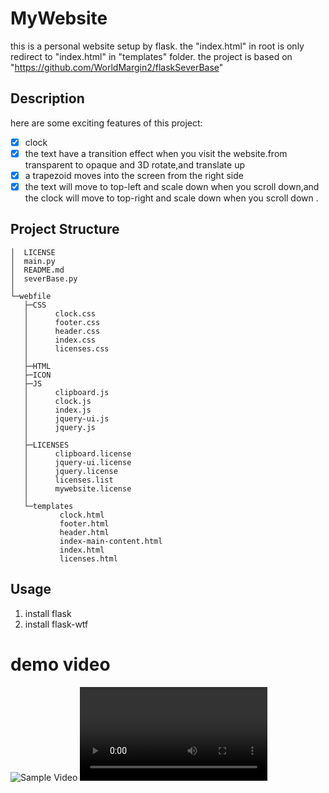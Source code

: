 # MyWebsite
 
 this is a personal website setup by flask.
 the "index.html" in root is only redirect to "index.html" in "templates" folder.
 the project is based on "https://github.com/WorldMargin2/flaskSeverBase"

## Description

here are some exciting features of this project:

- [x] clock
- [x] the text have a transition effect when you visit the website.from transparent to opaque and 3D rotate,and translate up
- [x] a trapezoid moves into the screen from the right side
- [x] the text will move to top-left and scale down when you scroll down,and the clock will move to top-right and scale down when you scroll down .

## Project Structure

```
│  LICENSE
│  main.py
│  README.md
│  severBase.py
│
└─webfile
   ├─CSS
   │      clock.css
   │      footer.css
   │      header.css
   │      index.css
   │      licenses.css
   │
   ├─HTML
   ├─ICON
   ├─JS
   │      clipboard.js
   │      clock.js
   │      index.js
   │      jquery-ui.js
   │      jquery.js
   │
   ├─LICENSES
   │      clipboard.license
   │      jquery-ui.license
   │      jquery.license
   │      licenses.list
   │      mywebsite.license
   │
   └─templates
           clock.html
           footer.html
           header.html
           index-main-content.html
           index.html
           licenses.html
```


## Usage

1. install flask
2. install flask-wtf

# demo video
![Sample Video](https://github.com/user-attachments/assets/5705207f-ac28-4c93-8797-849c37b00f25)
<video><resource src="https://github.com/user-attachments/assets/5705207f-ac28-4c93-8797-849c37b00f25"></resource></video>

